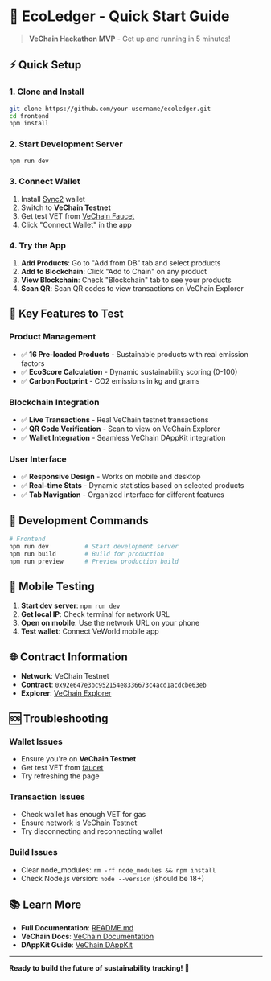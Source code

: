 # 🚀 EcoLedger - Quick Start Guide

> **VeChain Hackathon MVP** - Get up and running in 5 minutes!

## ⚡ Quick Setup

### 1. Clone and Install
```bash
git clone https://github.com/your-username/ecoledger.git
cd frontend
npm install
```

### 2. Start Development Server
```bash
npm run dev
```

### 3. Connect Wallet
1. Install [Sync2](https://sync2.vecha.in/) wallet
2. Switch to **VeChain Testnet**
3. Get test VET from [VeChain Faucet](https://faucet.vecha.in/)
4. Click "Connect Wallet" in the app

### 4. Try the App
1. **Add Products**: Go to "Add from DB" tab and select products
2. **Add to Blockchain**: Click "Add to Chain" on any product
3. **View Blockchain**: Check "Blockchain" tab to see your products
4. **Scan QR**: Scan QR codes to view transactions on VeChain Explorer

## 🎯 Key Features to Test

### Product Management
- ✅ **16 Pre-loaded Products** - Sustainable products with real emission factors
- ✅ **EcoScore Calculation** - Dynamic sustainability scoring (0-100)
- ✅ **Carbon Footprint** - CO2 emissions in kg and grams

### Blockchain Integration
- ✅ **Live Transactions** - Real VeChain testnet transactions
- ✅ **QR Code Verification** - Scan to view on VeChain Explorer
- ✅ **Wallet Integration** - Seamless VeChain DAppKit integration

### User Interface
- ✅ **Responsive Design** - Works on mobile and desktop
- ✅ **Real-time Stats** - Dynamic statistics based on selected products
- ✅ **Tab Navigation** - Organized interface for different features

## 🔧 Development Commands

```bash
# Frontend
npm run dev          # Start development server
npm run build        # Build for production
npm run preview      # Preview production build
```

## 📱 Mobile Testing

1. **Start dev server**: `npm run dev`
2. **Get local IP**: Check terminal for network URL
3. **Open on mobile**: Use the network URL on your phone
4. **Test wallet**: Connect VeWorld mobile app

## 🌐 Contract Information

- **Network**: VeChain Testnet
- **Contract**: `0x92e647e3bc952154e8336673c4acd1acdcbe63eb`
- **Explorer**: [VeChain Explorer](https://explore-testnet.vechain.org/)

## 🆘 Troubleshooting

### Wallet Issues
- Ensure you're on **VeChain Testnet**
- Get test VET from [faucet](https://faucet.vecha.in/)
- Try refreshing the page

### Transaction Issues
- Check wallet has enough VET for gas
- Ensure network is VeChain Testnet
- Try disconnecting and reconnecting wallet

### Build Issues
- Clear node_modules: `rm -rf node_modules && npm install`
- Check Node.js version: `node --version` (should be 18+)

## 📚 Learn More

- **Full Documentation**: [README.md](README.md)
- **VeChain Docs**: [VeChain Documentation](https://docs.vechain.org/)
- **DAppKit Guide**: [VeChain DAppKit](https://docs.vechain.org/dapp-kit/)

---

**Ready to build the future of sustainability tracking! 🌱**
